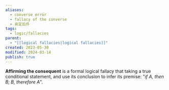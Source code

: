 ```yaml
---
aliases:
  - converse error
  - fallacy of the converse
  - 肯定后件
tags:
  - logic/fallacies
parent:
  - "[[logical fallacies|logical fallacies]]"
created: 2023-05-30
modified: 2024-03-14
publish: true
---
```

**Affirming the consequent** is a formal logical fallacy that taking a true conditional statement, and use its conclusion to infer its premise: "_if A, then B; B, therefore A_".